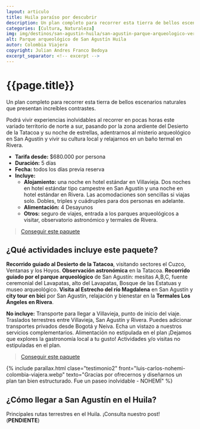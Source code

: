 ```yaml
---
layout: articulo
title: Huila paraíso por descubrir
description: Un plan completo para recorrer esta tierra de bellos escenarios naturales que presentan increíbles contrastes
categories: [Cultura, Naturaleza]
img: img/destinos/san-agustin-huila/san-agustin-parque-arqueologico-vertical.webp
alt: Parque arqueológico de San Agustín Huila
autor: Colombia Viajera
copyright: Julian Andres Franco Bedoya
excerpt_separator: <!-- excerpt -->
---
```


# {{page.title}}

Un plan completo para recorrer esta tierra de bellos escenarios naturales que presentan increíbles contrastes.

<!-- excerpt -->

Podrá vivir experiencias inolvidables al recorrer en pocas horas este variado territorio de norte a sur, pasando por la zona ardiente del Desierto de la Tatacoa y su noche de estrellas, adentrarnos al misterio arqueológico en San Agustín y vivir su cultura local y relajarnos en un baño termal en Rivera.

* **Tarifa desde:** $680.000 por persona
* **Duración:** 5 días
* **Fecha:** todos los días previa reserva
* **Incluye:**
  * **Alojamiento:** una noche en hotel estándar en Villavieja. Dos noches en hotel estándar tipo campestre en San Agustín y una noche en hotel estándar en Rivera. Las acomodaciones son sencillas si viajas solo. Dobles, triples y cuádruples para dos personas en adelante.
  * **Alimentación:** 4 Desayunos
  * **Otros:** seguro de viajes, entrada a los parques arqueológicos a visitar, observatorio astronómico y termales de Rivera.

>[Conseguir este paquete](https://api.whatsapp.com/send?phone=+573209673925&text=Hola.%20Me%20encantar%C3%ADa%20saber%20m%C3%A1s%20sobre%20este%20paquete:%20Huila,%20para%C3%ADso%20por%20descubrir)

## ¿Qué actividades incluye este paquete?

**Recorrido guiado al Desierto de la Tatacoa**, visitando sectores el Cuzco, Ventanas y los Hoyos. **Observación astronómica** en la Tatacoa. **Recorrido guiado por el parque arqueológico** de San Agustín: mesitas A,B,C, fuente ceremonial del Lavapatas, alto del Lavapatas, Bosque de las Estatuas y museo arqueológico. **Visita al Estrecho del río Magdalena** en San Agustín y **city tour en bici** por San Agustín, relajación y bienestar en la **Termales Los Ángeles en Rivera**.

**No incluye:** Transporte para llegar a Villavieja, punto de inicio del viaje. Traslados terrestres entre Villavieja, San Agustín y Rivera. Puedes adicionar transportes privados desde Bogotá y Neiva. Echa un vistazo a nuestros servicios complementarios. Alimentación no estipulada en el plan ¡Dejamos que explores la gastronomía local a tu gusto! Actividades y/o visitas no estipuladas en el plan.

>[Conseguir este paquete](https://api.whatsapp.com/send?phone=+573209673925&text=Hola.%20Me%20encantar%C3%ADa%20saber%20m%C3%A1s%20sobre%20este%20paquete:%20Huila,%20para%C3%ADso%20por%20descubrir)

{% include parallax.html clase="testimonio2" front="luis-carlos-nohemi-colombia-viajera.webp" texto="Gracias por ofrecernos y diseñarnos un plan tan bien estructurado. Fue un paseo inolvidable - NOHEMÍ" %}

## ¿Cómo llegar a San Agustín en el Huila?

Principales rutas terrestres en el Huila. ¡Consulta nuestro post! (**PENDIENTE**)
